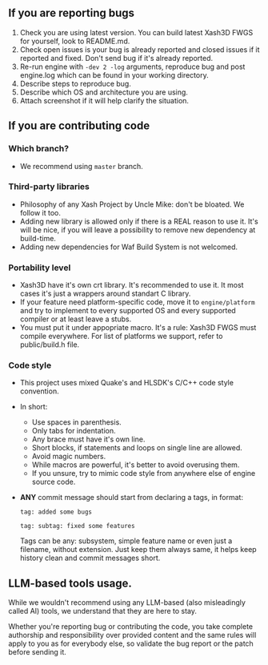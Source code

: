 ## If you are reporting bugs

1. Check you are using latest version. You can build latest Xash3D FWGS for yourself, look to README.md.
2. Check open issues is your bug is already reported and closed issues if it reported and fixed. Don't send bug if it's already reported.
3. Re-run engine with `-dev 2 -log` arguments, reproduce bug and post engine.log which can be found in your working directory.
3. Describe steps to reproduce bug.
4. Describe which OS and architecture you are using.
6. Attach screenshot if it will help clarify the situation.

## If you are contributing code

### Which branch?

* We recommend using `master` branch.

### Third-party libraries

* Philosophy of any Xash Project by Uncle Mike: don't be bloated. We follow it too.
* Adding new library is allowed only if there is a REAL reason to use it. It's will be nice, if you will leave a possibility to remove new dependency at build-time.
* Adding new dependencies for Waf Build System is not welcomed.

### Portability level

* Xash3D have it's own crt library. It's recommended to use it. It most cases it's just a wrappers around standart C library.
* If your feature need platform-specific code, move it to `engine/platform` and try to implement to every supported OS and every supported compiler or at least leave a stubs.
* You must put it under appopriate macro. It's a rule: Xash3D FWGS must compile everywhere. For list of platforms we support, refer to public/build.h file.

### Code style

* This project uses mixed Quake's and HLSDK's C/C++ code style convention. 
* In short:
  * Use spaces in parenthesis.
  * Only tabs for indentation.
  * Any brace must have it's own line.
  * Short blocks, if statements and loops on single line are allowed.
  * Avoid magic numbers.
  * While macros are powerful, it's better to avoid overusing them.
  * If you unsure, try to mimic code style from anywhere else of engine source code.
* **ANY** commit message should start from declaring a tags, in format:
  
  `tag: added some bugs`
  
  `tag: subtag: fixed some features`
  
  Tags can be any: subsystem, simple feature name or even just a filename, without extension.
  Just keep them always same, it helps keep history clean and commit messages short.

## LLM-based tools usage.

While we wouldn't recommend using any LLM-based (also misleadingly called AI) tools, we understand that they are here to stay.

Whether you're reporting bug or contributing the code, you take complete authorship and responsibility over provided content and the same rules will apply to you as for everybody else, so validate the bug report or the patch before sending it.
